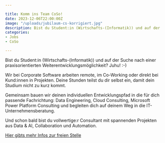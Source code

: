 ```yaml
---

title: Komm ins Team CoSo!
date: 2023-12-06T22:00:00Z
image: "/uploads/jubilaum-cs-korrigiert.jpg"
description: Bist du Student:in (Wirtschafts-(Informatik)) und auf der Suche nach einer praxisorientierten Weiterentwicklungsmöglichkeit? Wir suchen dich!
categories:
- Jobs
- CoSo

---
```


Bist du Student:in (Wirtschafts-(Informatik)) und auf der Suche nach einer praxisorientierten Weiterentwicklungsmöglichkeit? Juhu! :-)

Wir bei Corporate Software arbeiten remote, im Co-Working oder direkt bei Kund:innen in Projekten. Deine Stunden teilst du dir selbst ein, damit dein Studium nicht zu kurz kommt. 

Gemeinsam bauen wir deinen individuellen Entwicklungspfad in die für dich passende Fachrichtung: Data Engineering, Cloud Consulting, Microsoft Power Platform Consulting und begleiten dich auf deinem Weg in die IT-Unternehmensberatung. 

Und schon bald bist du vollwertige:r Consultant mit spannenden Projekten aus Data & AI, Collaboration und Automation.

[Hier gibts mehr Infos zur freien Stelle](https://www.corporatesoftware.ch/jobs "Jobs")
